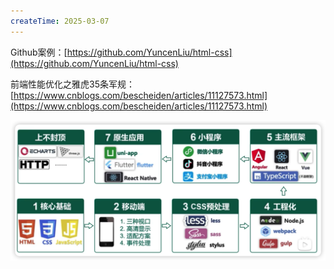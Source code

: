 ```yaml
---
createTime: 2025-03-07
---
```

Github案例：[https://github.com/YuncenLiu/html-css](https://github.com/YuncenLiu/html-css)

前端性能优化之雅虎35条军规：[https://www.cnblogs.com/bescheiden/articles/11127573.html](https://www.cnblogs.com/bescheiden/articles/11127573.html)

![](images/Pasted%20image%2020250307142524.png)
